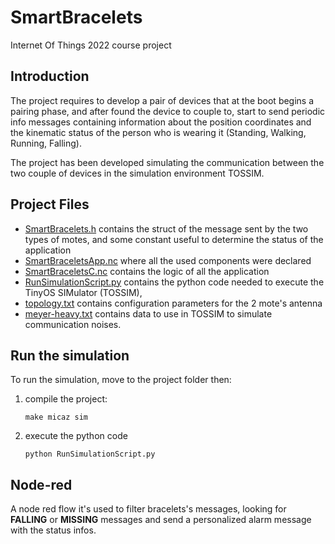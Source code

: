 # SmartBracelets
Internet Of Things 2022 course project

## Introduction


The project requires to develop a pair of devices that at the boot begins a pairing phase, and after found the device to couple to, start to send periodic info messages containing information about the position coordinates and the kinematic status of the person who is wearing it (Standing, Walking, Running, Falling).

The project has been developed simulating the communication between the two couple of devices in the simulation environment TOSSIM.

## Project Files

- [SmartBracelets.h](SmartBracelets.h) contains the struct of the message sent by the two types of motes, and some constant useful to determine the status of the application
- [SmartBraceletsApp.nc](SmartBraceletsApp.nc) where all the used components were declared
- [SmartBraceletsC.nc](SmartBraceletsC.nc) contains the logic of all the application
- [RunSimulationScript.py](RunSimulationScript.py) contains the python code needed to execute the TinyOS SIMulator (TOSSIM),
- [topology.txt](topology.txt) contains configuration parameters for the 2 mote's antenna
- [meyer-heavy.txt](meyer-heavy.txt) contains data to use in TOSSIM to simulate communication noises.

## Run the simulation

To run the simulation, move to the project folder then:

1) compile the project:
    ```
    make micaz sim
    ```
2) execute the python code
    ```
    python RunSimulationScript.py
    ```


## Node-red
A node red flow it's used to filter bracelets's messages, looking for **FALLING** or **MISSING** messages and send a personalized alarm message with the status infos.
